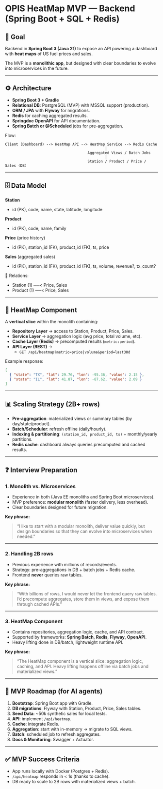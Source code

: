 # OPIS HeatMap MVP — Backend (Spring Boot + SQL + Redis)

## 🎯 Goal
Backend in **Spring Boot 3 (Java 21)** to expose an API powering a dashboard with **heat maps** of US fuel prices and sales.

The MVP is a **monolithic app**, but designed with clear boundaries to evolve into microservices in the future.

---

## ⚙️ Architecture

- **Spring Boot 3 + Gradle**
- **Relational DB**: PostgreSQL (MVP) with MSSQL support (production).
- **ORM / JPA** with **Flyway** for migrations.
- **Redis** for caching aggregated results.
- **Springdoc OpenAPI** for API documentation.
- **Spring Batch or @Scheduled** jobs for pre-aggregation.

Flow:
```
Client (Dashboard) --> HeatMap API --> HeatMap Service --> Redis Cache
                                              │
                                      Aggregated Views / Batch Jobs
                                              │
                                      Station / Product / Price / Sales (DB)
```

---

## 🗄️ Data Model

**Station**
- id (PK), code, name, state, latitude, longitude  

**Product**
- id (PK), code, name, family  

**Price** (price history)
- id (PK), station_id (FK), product_id (FK), ts, price  

**Sales** (aggregated sales)
- id (PK), station_id (FK), product_id (FK), ts, volume, revenue?, tx_count?  

🔗 Relations:
- Station (1) ──< Price, Sales  
- Product (1) ──< Price, Sales  

---

## 🧩 HeatMap Component

A **vertical slice** within the monolith containing:
- **Repository Layer** → access to Station, Product, Price, Sales.  
- **Service Layer** → aggregation logic (avg price, total volume, etc).  
- **Cache Layer (Redis)** → precomputed results (`metric:period`).  
- **API Layer (REST)** →  
  - `GET /api/heatmap?metric=price|volume&period=last30d`

Example response:
```json
[
  { "state": "TX", "lat": 29.76, "lon": -95.36, "value": 2.15 },
  { "state": "IL", "lat": 41.87, "lon": -87.62, "value": 2.09 }
]
```

---

## 📊 Scaling Strategy (2B+ rows)

- **Pre-aggregation**: materialized views or summary tables (by day/state/product).  
- **Batch/Scheduler**: refresh offline (daily/hourly).  
- **Indexing & partitioning**: `(station_id, product_id, ts)` + monthly/yearly partitions.  
- **Redis cache**: dashboard always queries precomputed and cached results.

---

## ❓ Interview Preparation

### 1. Monolith vs. Microservices
- Experience in both (Java EE monoliths and Spring Boot microservices).  
- MVP preference: **modular monolith** (faster delivery, less overhead).  
- Clear boundaries designed for future migration.

**Key phrase:**  
> “I like to start with a modular monolith, deliver value quickly, but design boundaries so that they can evolve into microservices when needed.”

---

### 2. Handling 2B rows
- Previous experience with millions of records/events.  
- Strategy: pre-aggregations in DB + batch jobs + Redis cache.  
- Frontend **never** queries raw tables.

**Key phrase:**  
> “With billions of rows, I would never let the frontend query raw tables. I’d precompute aggregates, store them in views, and expose them through cached APIs.”

---

### 3. HeatMap Component
- Contains repositories, aggregation logic, cache, and API contract.  
- Supported by frameworks: **Spring Batch**, **Redis**, **Flyway**, **OpenAPI**.  
- Heavy lifting done in DB/batch, lightweight runtime API.

**Key phrase:**  
> “The HeatMap component is a vertical slice: aggregation logic, caching, and API. Heavy lifting happens offline via batch jobs and materialized views.”

---

## 🚀 MVP Roadmap (for AI agents)

1. **Bootstrap**: Spring Boot app with Gradle.  
2. **DB migrations**: Flyway with Station, Product, Price, Sales tables.  
3. **Seed Data**: ~50k synthetic sales for local tests.  
4. **API**: implement `/api/heatmap`.  
5. **Cache**: integrate Redis.  
6. **Aggregation**: start with in-memory → migrate to SQL views.  
7. **Batch**: scheduled job to refresh aggregates.  
8. **Docs & Monitoring**: Swagger + Actuator.

---

## ✅ MVP Success Criteria
- App runs locally with Docker (Postgres + Redis).  
- `/api/heatmap` responds in < 1s (thanks to cache).  
- DB ready to scale to 2B rows with materialized views + batch.  
